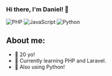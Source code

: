 

### Hi there, I'm Daniel! 👋

![PHP](https://img.shields.io/badge/php-%233175c6.svg?style=for-the-badge&logo=php&logoColor=white)
![JavaScript](https://shields.io/badge/JavaScript-3178C6?logo=JavaScript&logoColor=yellow&style=for-the-badge)
![Python](https://shields.io/badge/Python-3178C6?logo=Python&logoColor=FFF&style=for-the-badge)

  
## About me:
- 🎂 20 yo!
- 👾 Currently learning PHP and Laravel.
- 🦀 Also using Python!


